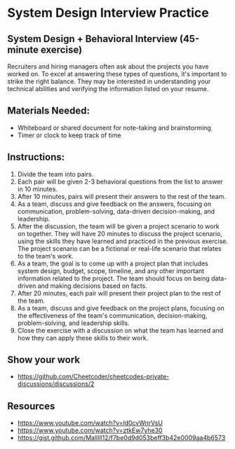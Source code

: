 
# System Design Interview Practice
## System Design + Behavioral Interview (45-minute exercise)

Recruiters and hiring managers often ask about the projects you have worked on. To excel at answering these types of questions, it's important to strike the right balance. They may be interested in understanding your technical abilities and verifying the information listed on your resume. 


## Materials Needed:

-   Whiteboard or shared document for note-taking and brainstorming
-   Timer or clock to keep track of time

## Instructions:

1.  Divide the team into pairs.
2.  Each pair will be given 2-3 behavioral questions from the list to answer in 10 minutes.
3.  After 10 minutes, pairs will present their answers to the rest of the team.
4.  As a team, discuss and give feedback on the answers, focusing on communication, problem-solving, data-driven decision-making, and leadership.
5.  After the discussion, the team will be given a project scenario to work on together. They will have 20 minutes to discuss the project scenario, using the skills they have learned and practiced in the previous exercise. The project scenario can be a fictional or real-life scenario that relates to the team's work.
6.  As a team, the goal is to come up with a project plan that includes system design, budget, scope, timeline, and any other important information related to the project. The team should focus on being data-driven and making decisions based on facts.
7.  After 20 minutes, each pair will present their project plan to the rest of the team.
8.  As a team, discuss and give feedback on the project plans, focusing on the effectiveness of the team's communication, decision-making, problem-solving, and leadership skills.
9.  Close the exercise with a discussion on what the team has learned and how they can apply these skills to their work.

## Show your work
- https://github.com/Cheetcoder/cheetcodes-private-discussions/discussions/2


## Resources
- https://www.youtube.com/watch?v=ld0cvWnrVsU
- https://www.youtube.com/watch?v=ztkEw7yhe30
- https://gist.github.com/Malllll12/f7be0d9d053beff3b42e0009aa4b6573